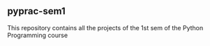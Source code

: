 ## pyprac-sem1

This repository contains all the projects of the 1st sem of the Python Programming course
